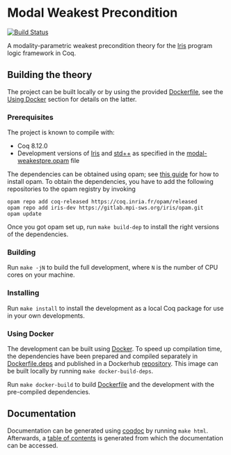 # Modal Weakest Precondition
[![Build Status](https://travis-ci.com/logsem/modal-weakestpre.svg?branch=main)](https://travis-ci.com/logsem/modal-weakestpre)

A modality-parametric weakest precondition theory for the
[Iris](https://gitlab.mpi-sws.org/iris/iris/) program logic framework in Coq.

## Building the theory

The project can be built locally or by using the provided
[Dockerfile](Dockerfile), see the [Using Docker](/#using-docker) section for
details on the latter.

### Prerequisites 

The project is known to compile with:

- Coq 8.12.0
- Development versions of [Iris](https://gitlab.mpi-sws.org/iris/iris/) and
  [std++](https://gitlab.mpi-sws.org/iris/stdpp) as specified in the
  [modal-weakestpre.opam](modal-weakestpre.opam) file

The dependencies can be obtained using opam; see [this
guide](https://opam.ocaml.org/doc/Install.html) for how to install opam. To
obtain the dependencies, you have to add the following repositories to the opam
registry by invoking

    opam repo add coq-released https://coq.inria.fr/opam/released
    opam repo add iris-dev https://gitlab.mpi-sws.org/iris/opam.git
    opam update

Once you got opam set up, run `make build-dep` to install the right versions of
the dependencies.

### Building
Run `make -jN` to build the full development, where `N` is the number of CPU
cores on your machine.

### Installing
Run `make install` to install the development as a local Coq package for use in
your own developments.

### Using Docker
The development can be built using
[Docker](https://docs.docker.com/get-docker/). To speed up compilation time, the
dependencies have been prepared and compiled separately in
[Dockerfile.deps](Dockerfile.deps) and published in a Dockerhub
[repository](https://hub.docker.com/repository/docker/simongregersen/modal-weakestpre). This
image can be built locally by running `make docker-build-deps`.

Run `make docker-build` to build [Dockerfile](Dockerfile) and the development
with the pre-compiled dependencies.

## Documentation

Documentation can be generated using
[coqdoc](https://coq.inria.fr/refman/using/tools/coqdoc.html) by running `make
html`. Afterwards, a [table of contents](html/toc.html) is generated from which
the documentation can be accessed.




